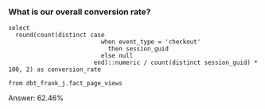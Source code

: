 ### What is our overall conversion rate?

```
select
  round(count(distinct case
                          when event_type = 'checkout'
                            then session_guid
                          else null
                        end)::numeric / count(distinct session_guid) * 100, 2) as conversion_rate
  
from dbt_frank_j.fact_page_views
```
Answer: 62.46%